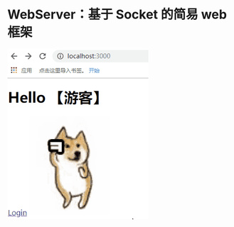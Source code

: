# WebServer：基于 Socket 的简易 web 框架
![img](https://github.com/zengqianGit/WebServer/blob/master/readme/WebServer.gif)
